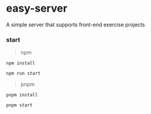 # easy-server
A simple server that supports front-end exercise projects
### start
> npm
```
npm install

npm run start
```
> pnpm
```
pnpm install

pnpm start
```